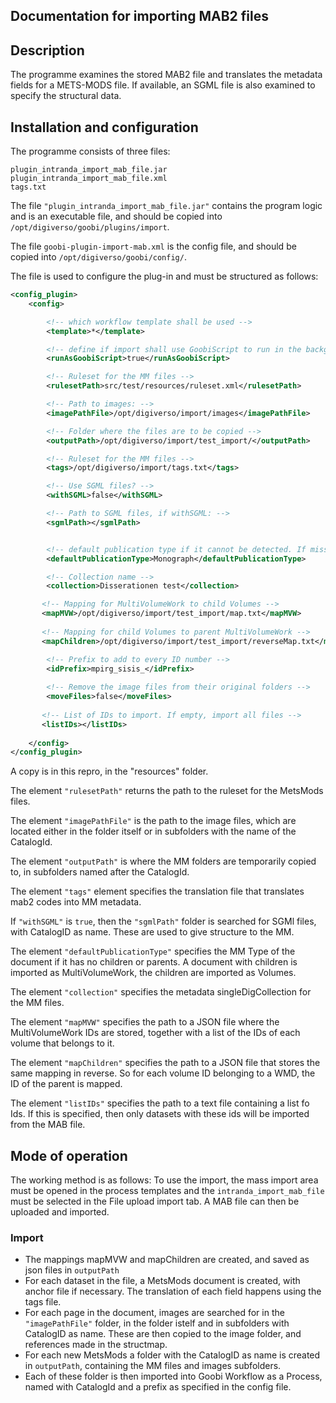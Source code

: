 ## Documentation for importing MAB2 files

## Description

The programme examines the stored MAB2 file and translates the metadata fields for a METS-MODS file. If available, an SGML file is also examined to specify the structural data.


## Installation and configuration

The programme consists of three files:

```
plugin_intranda_import_mab_file.jar
plugin_intranda_import_mab_file.xml
tags.txt
```

The file `"plugin_intranda_import_mab_file.jar"` contains the program logic and is an executable file, and should be copied into
`/opt/digiverso/goobi/plugins/import`.

The file ``goobi-plugin-import-mab.xml`` is the config file, and should be copied into `/opt/digiverso/goobi/config/`.



The file is used to configure the plug-in and must be structured as follows:

```xml
<config_plugin>
    <config>

        <!-- which workflow template shall be used -->
        <template>*</template>

        <!-- define if import shall use GoobiScript to run in the background -->
        <runAsGoobiScript>true</runAsGoobiScript>

        <!-- Ruleset for the MM files -->
        <rulesetPath>src/test/resources/ruleset.xml</rulesetPath>

        <!-- Path to images: -->
        <imagePathFile>/opt/digiverso/import/images</imagePathFile>

        <!-- Folder where the files are to be copied -->
        <outputPath>/opt/digiverso/import/test_import/</outputPath>

        <!-- Ruleset for the MM files -->
        <tags>/opt/digiverso/import/tags.txt</tags>

        <!-- Use SGML files? -->
        <withSGML>false</withSGML>

        <!-- Path to SGML files, if withSGML: -->
        <sgmlPath></sgmlPath>


        <!-- default publication type if it cannot be detected. If missing or empty, no record will be created -->
        <defaultPublicationType>Monograph</defaultPublicationType>

        <!-- Collection name -->
        <collection>Disserationen test</collection>

       <!-- Mapping for MultiVolumeWork to child Volumes -->
       <mapMVW>/opt/digiverso/import/test_import/map.txt</mapMVW>
    
       <!-- Mapping for child Volumes to parent MultiVolumeWork -->
       <mapChildren>/opt/digiverso/import/test_import/reverseMap.txt</mapChildren>

        <!-- Prefix to add to every ID number -->        
        <idPrefix>mpirg_sisis_</idPrefix>
        
        <!-- Remove the image files from their original folders -->   
        <moveFiles>false</moveFiles>
        
       <!-- List of IDs to import. If empty, import all files -->
       <listIDs></listIDs>
       
    </config>
</config_plugin>
```

A copy is in this repro, in the "resources" folder.

The element `"rulesetPath"`
returns the path to the ruleset for the MetsMods files.

The element `"imagePathFile"`
is the path to the image files, which are located either in the folder itself or in subfolders with the name of the CatalogId. 

The element `"outputPath"`
is where the MM folders are temporarily copied to, in subfolders named after the CatalogId.

The element `"tags"`
element specifies the translation file that translates mab2 codes into MM metadata.

If `"withSGML"` is `true`, then the `"sgmlPath"` folder is searched for SGMl files, with CatalogID as name. These are used to give structure to the MM.

The element `"defaultPublicationType"`
specifies the MM Type of the document if it has no children or parents. A document with children is imported as MultiVolumeWork, the children are imported as Volumes.

The element `"collection"`
specifies the metadata singleDigCollection for the MM files.

The element `"mapMVW"`
specifies the path to a JSON file where the MultiVolumeWork IDs are stored, together with a list of the IDs of each volume that belongs to it.

The element `"mapChildren"`
specifies the path to a JSON file that stores the same mapping in reverse. So for each volume ID belonging to a WMD, the ID of the parent is mapped.  

The element `"listIDs"`
specifies the path to a text file containing a list fo Ids. If this is specified, then only datasets with these ids will be imported from the MAB file. 

## Mode of operation

The working method is as follows: To use the import, the mass import area must be opened in the process templates and the `intranda_import_mab_file` must be selected in the File upload import tab. A MAB file can then be uploaded and imported.


### Import

* The mappings mapMVW and mapChildren are created, and saved as json files in `outputPath`
* For each dataset in the file, a MetsMods document is created, with anchor file if necessary. The translation of each field happens using the tags file.
* For each page in the document, images are searched for in the `"imagePathFile"` folder, in the folder istelf and in subfolders with CatalogID as name. These are then copied to the image folder, and references made in the structmap.
* For each new MetsMods a folder with the CatalogID as name is created in `outputPath`, containing the MM files and images subfolders. 
* Each of these folder is then imported into Goobi Workflow as a Process, named with CatalogId and a prefix as specified in the config file.

